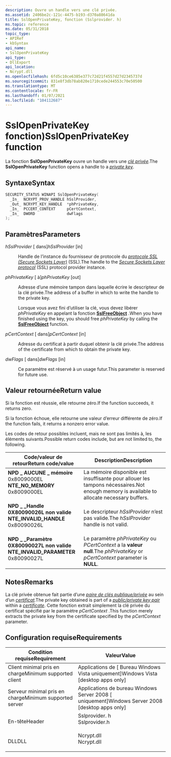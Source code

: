 ```yaml
---
description: Ouvre un handle vers une clé privée.
ms.assetid: 2406be2c-121c-4475-b193-d370a88641da
title: SslOpenPrivateKey, fonction (Sslprovider. h)
ms.topic: reference
ms.date: 05/31/2018
topic_type:
- APIRef
- kbSyntax
api_name:
- SslOpenPrivateKey
api_type:
- DllExport
api_location:
- Ncrypt.dll
ms.openlocfilehash: 6fd5c10ce6385e377c72d21f4557d27d2345737d
ms.sourcegitcommit: 831e8f3db78ab820e1710cede244553c70e50500
ms.translationtype: MT
ms.contentlocale: fr-FR
ms.lasthandoff: 01/07/2021
ms.locfileid: "104112687"
---
```

# <a name="sslopenprivatekey-function"></a><span data-ttu-id="7bbe1-103">SslOpenPrivateKey fonction)</span><span class="sxs-lookup"><span data-stu-id="7bbe1-103">SslOpenPrivateKey function</span></span>

<span data-ttu-id="7bbe1-104">La fonction **SslOpenPrivateKey** ouvre un handle vers une [*clé privée*](/windows/desktop/SecGloss/p-gly).</span><span class="sxs-lookup"><span data-stu-id="7bbe1-104">The **SslOpenPrivateKey** function opens a handle to a [*private key*](/windows/desktop/SecGloss/p-gly).</span></span>

## <a name="syntax"></a><span data-ttu-id="7bbe1-105">Syntaxe</span><span class="sxs-lookup"><span data-stu-id="7bbe1-105">Syntax</span></span>


```C++
SECURITY_STATUS WINAPI SslOpenPrivateKey(
  _In_  NCRYPT_PROV_HANDLE hSslProvider,
  _Out_ NCRYPT_KEY_HANDLE  *phPrivateKey,
  _In_  PCCERT_CONTEXT     pCertContext,
  _In_  DWORD              dwFlags
);
```



## <a name="parameters"></a><span data-ttu-id="7bbe1-106">Paramètres</span><span class="sxs-lookup"><span data-stu-id="7bbe1-106">Parameters</span></span>

<dl> <dt>

<span data-ttu-id="7bbe1-107">*hSslProvider* \[ dans\]</span><span class="sxs-lookup"><span data-stu-id="7bbe1-107">*hSslProvider* \[in\]</span></span>
</dt> <dd>

<span data-ttu-id="7bbe1-108">Handle de l’instance du fournisseur de protocole du [*protocole SSL (Secure Sockets Layer)*](/windows/desktop/SecGloss/s-gly) (SSL).</span><span class="sxs-lookup"><span data-stu-id="7bbe1-108">The handle to the [*Secure Sockets Layer protocol*](/windows/desktop/SecGloss/s-gly) (SSL) protocol provider instance.</span></span>

</dd> <dt>

<span data-ttu-id="7bbe1-109">*phPrivateKey* \[ à\]</span><span class="sxs-lookup"><span data-stu-id="7bbe1-109">*phPrivateKey* \[out\]</span></span>
</dt> <dd>

<span data-ttu-id="7bbe1-110">Adresse d’une mémoire tampon dans laquelle écrire le descripteur de la clé privée.</span><span class="sxs-lookup"><span data-stu-id="7bbe1-110">The address of a buffer in which to write the handle to the private key.</span></span>

<span data-ttu-id="7bbe1-111">Lorsque vous avez fini d’utiliser la clé, vous devez libérer *phPrivateKey* en appelant la fonction [**SslFreeObject**](sslfreeobject.md) .</span><span class="sxs-lookup"><span data-stu-id="7bbe1-111">When you have finished using the key, you should free *phPrivateKey* by calling the [**SslFreeObject**](sslfreeobject.md) function.</span></span>

</dd> <dt>

<span data-ttu-id="7bbe1-112">*pCertContext* \[ dans\]</span><span class="sxs-lookup"><span data-stu-id="7bbe1-112">*pCertContext* \[in\]</span></span>
</dt> <dd>

<span data-ttu-id="7bbe1-113">Adresse du certificat à partir duquel obtenir la clé privée.</span><span class="sxs-lookup"><span data-stu-id="7bbe1-113">The address of the certificate from which to obtain the private key.</span></span>

</dd> <dt>

<span data-ttu-id="7bbe1-114">*dwFlags* \[ dans\]</span><span class="sxs-lookup"><span data-stu-id="7bbe1-114">*dwFlags* \[in\]</span></span>
</dt> <dd>

<span data-ttu-id="7bbe1-115">Ce paramètre est réservé à un usage futur.</span><span class="sxs-lookup"><span data-stu-id="7bbe1-115">This parameter is reserved for future use.</span></span>

</dd> </dl>

## <a name="return-value"></a><span data-ttu-id="7bbe1-116">Valeur retournée</span><span class="sxs-lookup"><span data-stu-id="7bbe1-116">Return value</span></span>

<span data-ttu-id="7bbe1-117">Si la fonction est réussie, elle retourne zéro.</span><span class="sxs-lookup"><span data-stu-id="7bbe1-117">If the function succeeds, it returns zero.</span></span>

<span data-ttu-id="7bbe1-118">Si la fonction échoue, elle retourne une valeur d’erreur différente de zéro.</span><span class="sxs-lookup"><span data-stu-id="7bbe1-118">If the function fails, it returns a nonzero error value.</span></span>

<span data-ttu-id="7bbe1-119">Les codes de retour possibles incluent, mais ne sont pas limités à, les éléments suivants.</span><span class="sxs-lookup"><span data-stu-id="7bbe1-119">Possible return codes include, but are not limited to, the following.</span></span>



| <span data-ttu-id="7bbe1-120">Code/valeur de retour</span><span class="sxs-lookup"><span data-stu-id="7bbe1-120">Return code/value</span></span>                                                                                                                                                       | <span data-ttu-id="7bbe1-121">Description</span><span class="sxs-lookup"><span data-stu-id="7bbe1-121">Description</span></span>                                                              |
|-------------------------------------------------------------------------------------------------------------------------------------------------------------------------|--------------------------------------------------------------------------|
| <dl> <span data-ttu-id="7bbe1-122"><dt>**NPD \_ AUCUNE \_ mémoire**</dt> <dt>0x8009000EL</dt></span><span class="sxs-lookup"><span data-stu-id="7bbe1-122"><dt>**NTE\_NO\_MEMORY**</dt> <dt>0x8009000EL</dt></span></span> </dl>         | <span data-ttu-id="7bbe1-123">La mémoire disponible est insuffisante pour allouer les tampons nécessaires.</span><span class="sxs-lookup"><span data-stu-id="7bbe1-123">Not enough memory is available to allocate necessary buffers.</span></span><br/> |
| <dl> <span data-ttu-id="7bbe1-124"><dt>**NPD \_ \_Handle 0X80090026L non valide**</dt> <dt></dt></span><span class="sxs-lookup"><span data-stu-id="7bbe1-124"><dt>**NTE\_INVALID\_HANDLE**</dt> <dt>0x80090026L</dt></span></span> </dl>    | <span data-ttu-id="7bbe1-125">Le descripteur *hSslProvider* n’est pas valide.</span><span class="sxs-lookup"><span data-stu-id="7bbe1-125">The *hSslProvider* handle is not valid.</span></span><br/>                       |
| <dl> <span data-ttu-id="7bbe1-126"><dt>**NPD \_ \_Paramètre 0X80090027L non valide**</dt> <dt></dt></span><span class="sxs-lookup"><span data-stu-id="7bbe1-126"><dt>**NTE\_INVALID\_PARAMETER**</dt> <dt>0x80090027L</dt></span></span> </dl> | <span data-ttu-id="7bbe1-127">Le paramètre *phPrivateKey* ou *PCertContext* a la **valeur null**.</span><span class="sxs-lookup"><span data-stu-id="7bbe1-127">The *phPrivateKey* or *pCertContext* parameter is **NULL**.</span></span><br/>   |



 

## <a name="remarks"></a><span data-ttu-id="7bbe1-128">Notes</span><span class="sxs-lookup"><span data-stu-id="7bbe1-128">Remarks</span></span>

<span data-ttu-id="7bbe1-129">La clé privée obtenue fait partie d’une [*paire de clés publique/privée*](/windows/desktop/SecGloss/p-gly) au sein d’un [*certificat*](/windows/desktop/SecGloss/c-gly).</span><span class="sxs-lookup"><span data-stu-id="7bbe1-129">The private key obtained is part of a [*public/private key pair*](/windows/desktop/SecGloss/p-gly) within a [*certificate*](/windows/desktop/SecGloss/c-gly).</span></span> <span data-ttu-id="7bbe1-130">Cette fonction extrait simplement la clé privée du certificat spécifié par le paramètre *pCertContext* .</span><span class="sxs-lookup"><span data-stu-id="7bbe1-130">This function merely extracts the private key from the certificate specified by the *pCertContext* parameter.</span></span>

## <a name="requirements"></a><span data-ttu-id="7bbe1-131">Configuration requise</span><span class="sxs-lookup"><span data-stu-id="7bbe1-131">Requirements</span></span>



| <span data-ttu-id="7bbe1-132">Condition requise</span><span class="sxs-lookup"><span data-stu-id="7bbe1-132">Requirement</span></span> | <span data-ttu-id="7bbe1-133">Valeur</span><span class="sxs-lookup"><span data-stu-id="7bbe1-133">Value</span></span> |
|-------------------------------------|------------------------------------------------------------------------------------------|
| <span data-ttu-id="7bbe1-134">Client minimal pris en charge</span><span class="sxs-lookup"><span data-stu-id="7bbe1-134">Minimum supported client</span></span><br/> | <span data-ttu-id="7bbe1-135">Applications de \[ Bureau Windows Vista uniquement\]</span><span class="sxs-lookup"><span data-stu-id="7bbe1-135">Windows Vista \[desktop apps only\]</span></span><br/>                                           |
| <span data-ttu-id="7bbe1-136">Serveur minimal pris en charge</span><span class="sxs-lookup"><span data-stu-id="7bbe1-136">Minimum supported server</span></span><br/> | <span data-ttu-id="7bbe1-137">Applications de bureau Windows Server 2008 \[ uniquement\]</span><span class="sxs-lookup"><span data-stu-id="7bbe1-137">Windows Server 2008 \[desktop apps only\]</span></span><br/>                                     |
| <span data-ttu-id="7bbe1-138">En-tête</span><span class="sxs-lookup"><span data-stu-id="7bbe1-138">Header</span></span><br/>                   | <dl> <span data-ttu-id="7bbe1-139"><dt>Sslprovider. h</dt></span><span class="sxs-lookup"><span data-stu-id="7bbe1-139"><dt>Sslprovider.h</dt></span></span> </dl> |
| <span data-ttu-id="7bbe1-140">DLL</span><span class="sxs-lookup"><span data-stu-id="7bbe1-140">DLL</span></span><br/>                      | <dl> <span data-ttu-id="7bbe1-141"><dt>Ncrypt.dll</dt></span><span class="sxs-lookup"><span data-stu-id="7bbe1-141"><dt>Ncrypt.dll</dt></span></span> </dl>    |



 

